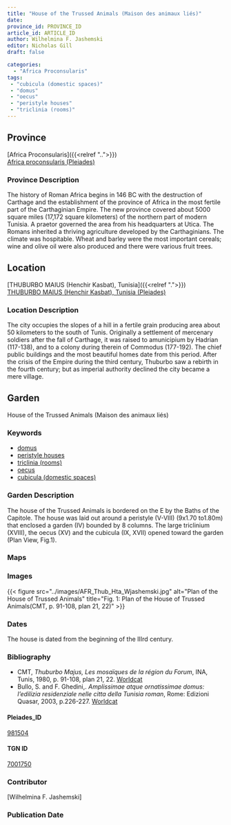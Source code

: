 ```yaml
---
title: "House of the Trussed Animals (Maison des animaux liés)"
date:
province_id: PROVINCE_ID
article_id: ARTICLE_ID
author: Wilhelmina F. Jashemski
editor: Nicholas Gill
draft: false

categories:
  - "Africa Proconsularis"
tags:
 - "cubicula (domestic spaces)"
 - "domus"
 - "oecus"
 - "peristyle houses"
 - "triclinia (rooms)"
---
```


## Province
[Africa Proconsularis]({{<relref "..">}}) \
[Africa proconsularis (Pleiades)](https://pleiades.stoa.org/places/991341)

### Province Description

The history of Roman Africa begins in 146 BC with the destruction of Carthage and the establishment of the province of Africa in the most fertile part of the Carthaginian Empire. The new province covered about 5000 square miles (17,172 square kilometers) of the northern part of modern Tunisia. A praetor governed the area from his headquarters at Utica. The Romans inherited a thriving agriculture developed by the Carthaginians. The climate was hospitable. Wheat and barley were the most important cereals; wine and olive oil were also produced and there were various fruit trees.

## Location
[THUBURBO MAIUS (Henchir Kasbat), Tunisia]({{<relref ".">}}) \
[THUBURBO MAIUS (Henchir Kasbat), Tunisia (Pleiades)](https://pleiades.stoa.org/places/315220)

### Location Description

The city occupies the slopes of a hill in a fertile grain producing area about 50 kilometers to the south of Tunis. Originally a settlement of mercenary soldiers after the fall of Carthage, it was raised to amunicipium by Hadrian (117-138), and to a colony during therein of Commodus (177-192). The chief public buildings and the most beautiful homes date from this period. After the crisis of the Empire during the third century, Thuburbo saw a rebirth in the fourth century; but as imperial authority declined the city became a mere village.

## Garden

House of the Trussed Animals (Maison des animaux liés)

### Keywords
- [domus](http://vocab.getty.edu/page/aat/300005506)
- [peristyle houses](http://vocab.getty.edu/page/aat/300005452)
- [triclinia (rooms)](http://vocab.getty.edu/page/aat/300004359)
- [oecus](http://vocab.getty.edu/page/aat/300080791)
- [cubicula (domestic spaces)](http://vocab.getty.edu/page/aat/300004367)

### Garden Description

The house of the Trussed Animals is bordered on the E by the Baths of the Capitole. The house was laid out around a peristyle (V-VIII) (9x1.70 to1.80m) that enclosed a garden (IV) bounded by 8 columns. The large triclinium (XVIII), the oecus (XV) and the cubicula (IX, XVII) opened toward the garden (Plan View, Fig.1).

### Maps

### Images

{{< figure src="../images/AFR_Thub_Hta_Wjashemski.jpg" alt="Plan of the House of Trussed Animals" title="Fig. 1: Plan of the House of Trussed Animals(CMT, p. 91-108, plan 21, 22)" >}}

### Dates

The house is dated from the beginning of the IIIrd century.

### Bibliography

*  CMT,  *Thuburbo  Majus,  Les  mosaïques  de  la  région  du  Forum*,  INA,  Tunis, 1980, p. 91-108, plan 21, 22. [Worldcat](http://www.worldcat.org/oclc/23232759)
*  Bullo, S. and F. Ghedini,. *Amplissimae atque ornatissimae domus: l’edilizia residenziale nelle citta della Tunisia roman*, Rome: Edizioni Quasar, 2003, p.226-227. [Worldcat](http://www.worldcat.org/oclc/989088620)

#### Pleiades_ID

[981504](https://pleiades.stoa.org/places/981504)

#### TGN ID

[7001750](http://vocab.getty.edu/page/tgn/7001750)

### Contributor

[Wilhelmina F. Jashemski]
<!--add in orcid id and info-->

### Publication Date